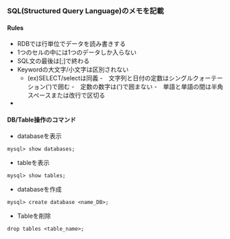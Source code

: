 ### SQL(Structured Query Language)のメモを記載

#### Rules
- RDBでは行単位でデータを読み書きする
- 1つのセルの中には1つのデータしか入らない
- SQL文の最後は[;]で終わる
- Keywordの大文字/小文字は区別されない
  - (ex)SELECT/selectは同義
-　文字列と日付の定数はシングルクォーテーション(')で囲む
-　定数の数字は(')で囲まない
-　単語と単語の間は半角スペースまたは改行で区切る
-


#### DB/Table操作のコマンド
- databaseを表示
```
mysql> show databases;
```
- tableを表示
```
mysql> show tables;
```
- databaseを作成
```
mysql> create database <name_DB>;
```

- Tableを削除
```
drop tables <table_name>;
```
　
